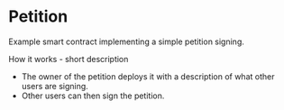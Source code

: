 # Petition

Example smart contract implementing a simple petition signing. 

How it works - short description

* The owner of the petition deploys it with a description of what other users are signing.
* Other users can then sign the petition.
